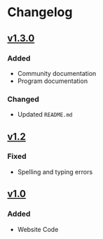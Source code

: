 # Changelog

## [v1.3.0](https://github.com/willtheorangeguy/Snoopy-Landing-Page/releases/tag/v1.3.0)

### Added

- Community documentation
- Program documentation

### Changed

- Updated `README.md`

## [v1.2](https://github.com/willtheorangeguy/Snoopy-Landing-Page/releases/tag/1.2)

### Fixed

- Spelling and typing errors

## [v1.0](https://github.com/willtheorangeguy/Snoopy-Landing-Page/releases/tag/1.0)

### Added

- Website Code
